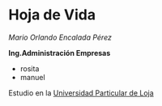 # Hoja de Vida 
*Mario Orlando Encalada Pérez* 

**Ing.Administración Empresas**

* rosita
* manuel

Estudio en la [Universidad Particular de Loja](https://www.utpl.edu.ec/)
